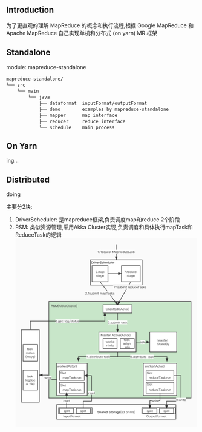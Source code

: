 ## Introduction
为了更直观的理解 MapReduce 的概念和执行流程,根据 Google MapReduce 和 Apache MapReduce 自己实现单机和分布式 (on yarn) MR 框架 

## Standalone

module: mapreduce-standalone

```
mapreduce-standalone/
└── src
    └── main
        └── java
            ├── dataformat  inputFormat/outputFormat
            ├── demo        examples by mapreduce-standalone
            ├── mapper      map interface
            ├── reducer     reduce interface
            └── schedule    main process
```

## On Yarn
ing...

## Distributed
doing

主要分2块:
1. DriverScheduler: 是mapreduce框架,负责调度map和reduce 2个阶段
2. RSM: 类似资源管理,采用Akka Cluster实现,负责调度和具体执行mapTask和ReduceTask的逻辑
![image](./artich.jpg)
